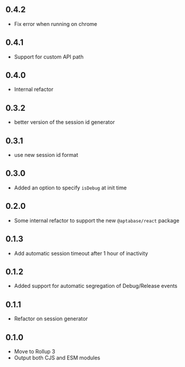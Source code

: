 ## 0.4.2

- Fix error when running on chrome

## 0.4.1

- Support for custom API path

## 0.4.0

- Internal refactor

## 0.3.2

- better version of the session id generator

## 0.3.1

- use new session id format

## 0.3.0

- Added an option to specify `isDebug` at init time

## 0.2.0

- Some internal refactor to support the new `@aptabase/react` package

## 0.1.3

- Add automatic session timeout after 1 hour of inactivity

## 0.1.2

- Added support for automatic segregation of Debug/Release events

## 0.1.1

- Refactor on session generator

## 0.1.0

- Move to Rollup 3
- Output both CJS and ESM modules
